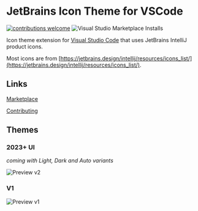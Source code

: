 # JetBrains Icon Theme for VSCode
[![contributions welcome](https://img.shields.io/badge/contributions-welcome-brightgreen.svg?style=flat)](https://github.com/chadalen/vscode-jetbrains-icon-theme/issues)
![Visual Studio Marketplace Installs](https://img.shields.io/visual-studio-marketplace/i/chadalen.vscode-jetbrains-icon-theme)


Icon theme extension for [Visual Studio Code](https://code.visualstudio.com/) that uses JetBrains IntelliJ product icons.

Most icons are from [https://jetbrains.design/intellij/resources/icons_list/](https://jetbrains.design/intellij/resources/icons_list/).

## Links
[Marketplace](https://marketplace.visualstudio.com/items?itemName=chadalen.vscode-jetbrains-icon-theme)

[Contributing](./docs/CONTRIBUTING.md)

## Themes

### 2023+ UI
*coming with Light, Dark and Auto variants*

![Preview v2](./themes/2023/preview.png)

### V1

![Preview v1](./themes/v1/preview.png)
